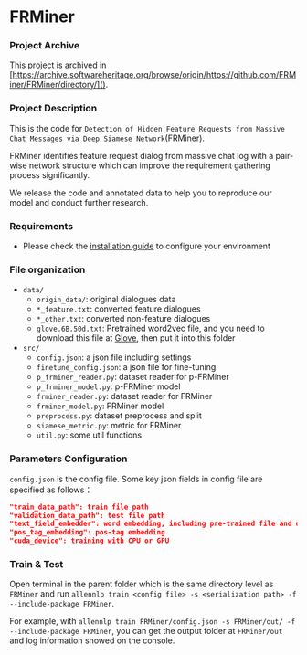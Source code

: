 # FRMiner

### Project Archive
This project is archived in [https://archive.softwareheritage.org/browse/origin/https://github.com/FRMiner/FRMiner/directory/]().

### Project Description
This is the code for `Detection of Hidden Feature Requests from Massive Chat Messages via Deep Siamese Network`(FRMiner). 


FRMiner identifies feature request dialog from massive chat log with a pair-wise network structure which can improve the requirement 
gathering process significantly.


We release the code and annotated data to help you to reproduce our model and conduct further research.



### Requirements
- Please check the [installation guide](INSTALL.md) to configure your environment


### File organization
- `data/`
    - `origin_data/`: original dialogues data 
    - `*_feature.txt`: converted feature dialogues
    - `*_other.txt`: converted non-feature dialogues
    - `glove.6B.50d.txt`: Pretrained word2vec file, and you need to download this file at [Glove](https://nlp.stanford.edu/projects/glove/), then put it into this folder
- `src/`
    - `config.json`: a json file including settings
    - `finetune_config.json`: a json file for fine-tuning
    - `p_frminer_reader.py`: dataset reader for p-FRMiner
    - `p_frminer_model.py`: p-FRMiner model
    - `frminer_reader.py`: dataset reader for FRMiner
    - `frminer_model.py`: FRMiner model
    - `preprocess.py`: dataset preprocess and split
    - `siamese_metric.py`: metric for FRMiner
    - `util.py`: some util functions


### Parameters Configuration
`config.json` is the config file. Some key json fields in config file are specified as follows：

```json
"train_data_path": train file path
"validation_data_path": test file path
"text_field_embedder": word embedding, including pre-trained file and dimension of embedding 
"pos_tag_embedding": pos-tag embedding
"cuda_device": training with CPU or GPU
```

### Train & Test

Open terminal in the parent folder which is the same directory level as `FRMiner` and run
``allennlp train <config file> -s <serialization path> -f --include-package FRMiner``.

For example, with `allennlp train FRMiner/config.json -s FRMiner/out/ -f --include-package FRMiner`, you can get
the output folder at `FRMiner/out` and log information showed on the console.

